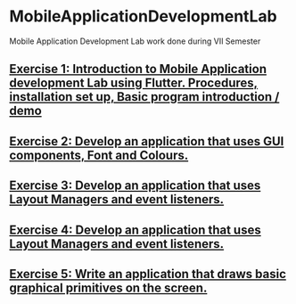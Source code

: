 # MobileApplicationDevelopmentLab
Mobile Application Development Lab work done during VII Semester

## [Exercise 1: Introduction to Mobile Application development Lab using Flutter. Procedures, installation set up, Basic program introduction / demo](https://github.com/MBadriNarayanan/MobileApplicationDevelopmentLab/Exercise1)

## [Exercise 2: Develop an application that uses GUI components, Font and Colours.](https://github.com/MBadriNarayanan/MobileApplicationDevelopmentLab/Exercise2)

## [Exercise 3: Develop an application that uses Layout Managers and event listeners.](https://github.com/MBadriNarayanan/MobileApplicationDevelopmentLab/Exercise3)

## [Exercise 4: Develop an application that uses Layout Managers and event listeners.](https://github.com/MBadriNarayanan/MobileApplicationDevelopmentLab/Exercise4)

## [Exercise 5: Write an application that draws basic graphical primitives on the screen.](https://github.com/MBadriNarayanan/MobileApplicationDevelopmentLab/Exercise5)
